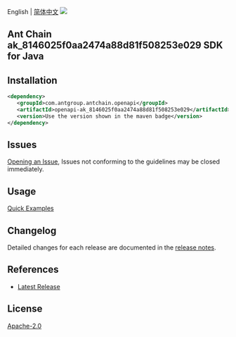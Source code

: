 English | [简体中文](README-CN.md)
![](https://aliyunsdk-pages.alicdn.com/icons/AlibabaCloud.svg)

## Ant Chain ak_8146025f0aa2474a88d81f508253e029 SDK for Java

## Installation

```xml
<dependency>
   <groupId>com.antgroup.antchain.openapi</groupId>
   <artifactId>openapi-ak_8146025f0aa2474a88d81f508253e029</artifactId>
   <version>Use the version shown in the maven badge</version>
</dependency>
```

## Issues
[Opening an Issue](https://github.com/alipay/antchain-openapi-prod-sdk/issues/new), Issues not conforming to the guidelines may be closed immediately.

## Usage
[Quick Examples](https://github.com/alipay/antchain-openapi-prod-sdk/blob/master/docs/0-Examples-EN.md#quick-examples)

## Changelog
Detailed changes for each release are documented in the [release notes](./ChangeLog.txt).

## References
* [Latest Release](https://github.com/alipay/antchain-openapi-prod-sdk/)

## License
[Apache-2.0](http://www.apache.org/licenses/LICENSE-2.0)
